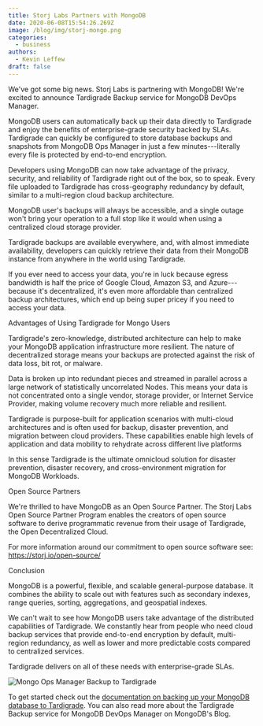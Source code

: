 ```yaml
---
title: Storj Labs Partners with MongoDB
date: 2020-06-08T15:54:26.269Z
image: /blog/img/storj-mongo.png
categories:
  - business
authors:
  - Kevin Leffew
draft: false
---
```

We've got some big news. Storj Labs is partnering with MongoDB! We're excited to announce Tardigrade Backup service for MongoDB DevOps Manager. 

MongoDB users can automatically back up their data directly to Tardigrade and enjoy the benefits of enterprise-grade security backed by SLAs. Tardigrade can quickly be configured to store database backups and snapshots from MongoDB Ops Manager in just a few minutes---literally every file is protected by end-to-end encryption. 

Developers using MongoDB can now take advantage of the privacy, security, and reliability of Tardigrade right out of the box, so to speak. Every file uploaded to Tardigrade has cross-geography redundancy by default, similar to a multi-region cloud backup architecture. 

MongoDB user's backups will always be accessible, and a single outage won't bring your operation to a full stop like it would when using a centralized cloud storage provider. 

Tardigrade backups are available everywhere, and, with almost immediate availability, developers can quickly retrieve their data from their MongoDB instance from anywhere in the world using Tardigrade. 

If you ever need to access your data, you're in luck because egress bandwidth is half the price of Google Cloud, Amazon S3, and Azure---because it's decentralized, it's even more affordable than centralized backup architectures, which end up being super pricey if you need to access your data. 

Advantages of Using Tardigrade for Mongo Users

Tardigrade's zero-knowledge, distributed architecture can help to make your MongoDB application infrastructure more resilient. The nature of decentralized storage means your backups are protected against the risk of data loss, bit rot, or malware.

Data is broken up into redundant pieces and streamed in parallel across a large network of statistically uncorrelated Nodes. This means your data is not concentrated onto a single vendor, storage provider, or Internet Service Provider, making volume recovery much more reliable and resilient. 

Tardigrade is purpose-built for application scenarios with multi-cloud architectures and is often used for backup, disaster prevention, and migration between cloud providers. These capabilities enable high levels of application and data mobility to rehydrate across different live platforms

In this sense Tardigrade is the ultimate omnicloud solution for disaster prevention, disaster recovery, and cross-environment migration for MongoDB Workloads.

Open Source Partners

We're thrilled to have MongoDB as an Open Source Partner. The Storj Labs Open Source Partner Program enables the creators of open source software to derive programmatic revenue from their usage of Tardigrade, the Open Decentralized Cloud. 

For more information around our commitment to open source software see: <https://storj.io/open-source/>

Conclusion

MongoDB is a powerful, flexible, and scalable general-purpose database. It combines the ability to scale out with features such as secondary indexes, range queries, sorting, aggregations, and geospatial indexes.

We can't wait to see how MongoDB users take advantage of the distributed capabilities of Tardigrade. We constantly hear from people who need cloud backup services that provide end-to-end encryption by default, multi-region redundancy, as well as lower and more predictable costs compared to centralized services.

Tardigrade delivers on all of these needs with enterprise-grade SLAs. 

![](/blog/img/mongo-ops-manager-backup-to-tardigrade.png "Mongo Ops Manager Backup to Tardigrade")

To get started check out the [documentation on backing up your MongoDB database to Tardigrade](https://documentation.tardigrade.io/how-tos/mongodb-ops-manager-backup). You can also read more about the Tardigrade Backup service for MongoDB DevOps Manager on MongoDB's Blog.